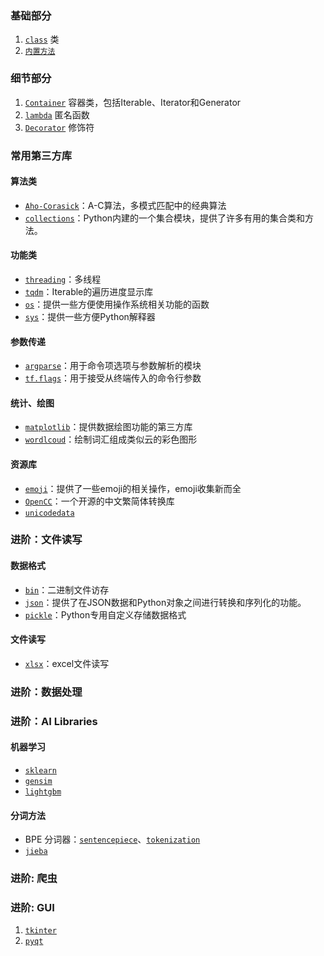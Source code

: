 ### 基础部分

1. [`class`](basic/class) 类
1. [`内置方法`](basic/builtins)


### 细节部分

1. [`Container`](details/Container) 容器类，包括Iterable、Iterator和Generator
1. [`lambda`](details/lambda) 匿名函数 
1. [`Decorator`](details/Decorator) 修饰符

### 常用第三方库

#### 算法类

- [`Aho-Corasick`](libs/ahocorasick)：A-C算法，多模式匹配中的经典算法
- [`collections`](libs/collections)：Python内建的一个集合模块，提供了许多有用的集合类和方法。

#### 功能类

- [`threading`](libs/threading)：多线程
- [`tqdm`](libs/tqdm)：Iterable的遍历进度显示库
- [`os`](libs/os)：提供一些方便使用操作系统相关功能的函数
- [`sys`](libs/sys)：提供一些方便Python解释器

#### 参数传递

- [`argparse`](libs/argparser/#argparse)：用于命令项选项与参数解析的模块
- [`tf.flags`](libs/argparser/#tfflags)：用于接受从终端传入的命令行参数

#### 统计、绘图

- [`matplotlib`](libs/matplotlib)：提供数据绘图功能的第三方库
- [`wordlcoud`](libs/wordcloud)：绘制词汇组成类似云的彩色图形
  
#### 资源库

- [`emoji`](libs/emoji)：提供了一些emoji的相关操作，emoji收集新而全
- [`OpenCC`](libs/opencc)：一个开源的中文繁简体转换库
- [`unicodedata`](libs/unicodedata)

### 进阶：文件读写

#### 数据格式

- [`bin`](libs/file_format/#bin)：二进制文件访存
- [`json`](libs/file_format/#json)：提供了在JSON数据和Python对象之间进行转换和序列化的功能。
- [`pickle`](libs/file_format/#pkl)：Python专用自定义存储数据格式

#### 文件读写

- [`xlsx`](libs/xlsx/#xlsx)：excel文件读写

### 进阶：数据处理

### 进阶：AI Libraries

#### 机器学习

- [`sklearn`](ai_libs/sklearn/sklearn)
- [`gensim`](ai_libs/gensim/gensim)
- [`lightgbm`]()

#### 分词方法

- BPE 分词器：[`sentencepiece`](ai_libs/bpe_tokenizer.md)、[`tokenization`](ai_libs/bpe_tokenizer.md)
- [`jieba`]()

### 进阶: 爬虫

### 进阶: GUI

1. [`tkinter`]()
1. [`pyqt`]()
